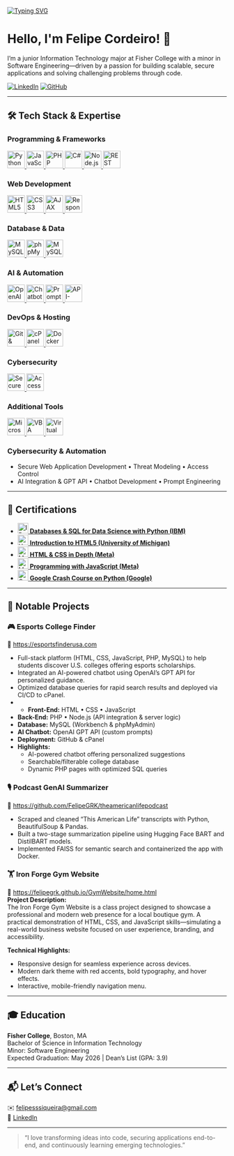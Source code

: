 [![Typing SVG](https://readme-typing-svg.demolab.com?font=Fira+Code&pause=1000&color=62F724&width=435&lines=Aspiring+Software+Engineer)](https://git.io/typing-svg)

# Hello, I'm Felipe Cordeiro! 🚀

I’m a junior Information Technology major at Fisher College with a minor in Software Engineering—driven by a passion for building scalable, secure applications and solving challenging problems through code.

[![LinkedIn](https://img.shields.io/badge/LinkedIn-%230077B5.svg?&style=flat-square&logo=linkedin&logoColor=white)](https://www.linkedin.com/in/felipe-siqueira-0bbb6a169/)  [![GitHub](https://img.shields.io/badge/GitHub-%23121011.svg?&style=flat-square&logo=github&logoColor=white)](https://github.com/FelipeGRK)

---

## 🛠 Tech Stack & Expertise

### Programming & Frameworks
<a href="https://www.python.org/">
  <img src="https://cdn.jsdelivr.net/gh/devicons/devicon/icons/python/python-original.svg" alt="Python" height="40" />
</a>
<a href="https://developer.mozilla.org/en-US/docs/Web/JavaScript">
  <img src="https://cdn.jsdelivr.net/gh/devicons/devicon/icons/javascript/javascript-original.svg" alt="JavaScript" height="40" />
</a>
<a href="https://www.php.net/">
  <img src="https://cdn.jsdelivr.net/gh/devicons/devicon/icons/php/php-original.svg" alt="PHP" height="40" />
</a>
<a href="https://learn.microsoft.com/dotnet/csharp/">
  <img src="https://cdn.jsdelivr.net/gh/devicons/devicon/icons/csharp/csharp-original.svg" alt="C#" height="40" />
</a>
<a href="https://nodejs.org/">
  <img src="https://cdn.jsdelivr.net/gh/devicons/devicon/icons/nodejs/nodejs-original.svg" alt="Node.js" height="40" />
</a>
<a href="https://www.openapis.org/">
  <img src="https://cdn.jsdelivr.net/npm/simple-icons@v9/icons/openapiinitiative.svg" alt="REST API" height="40" />
</a>

### Web Development
<a href="https://developer.mozilla.org/en-US/docs/Web/HTML">
  <img src="https://cdn.jsdelivr.net/gh/devicons/devicon/icons/html5/html5-original.svg" alt="HTML5" height="40" />
</a>
<a href="https://developer.mozilla.org/en-US/docs/Web/CSS">
  <img src="https://cdn.jsdelivr.net/gh/devicons/devicon/icons/css3/css3-original.svg" alt="CSS3" height="40" />
</a>
<a href="https://api.jquery.com/ajax/">
  <img src="https://cdn.jsdelivr.net/gh/devicons/devicon/icons/jquery/jquery-original.svg" alt="AJAX" height="40" />
</a>
<a href="https://getbootstrap.com/">
  <img src="https://cdn.jsdelivr.net/gh/devicons/devicon/icons/bootstrap/bootstrap-original.svg" alt="Responsive UI" height="40" />
</a>

### Database & Data
<a href="https://www.mysql.com/">
  <img src="https://cdn.jsdelivr.net/gh/devicons/devicon/icons/mysql/mysql-original.svg" alt="MySQL" height="40" />
</a>
<a href="https://www.phpmyadmin.net/">
  <img src="https://cdn.jsdelivr.net/npm/simple-icons@v9/icons/phpmyadmin.svg" alt="phpMyAdmin" height="40" />
</a>
<a href="https://www.mysql.com/products/workbench/">
  <img src="https://cdn.jsdelivr.net/gh/devicons/devicon/icons/mysql/mysql-original.svg" alt="MySQL Workbench" height="40" />
</a>

### AI & Automation
<a href="https://openai.com/">
  <img src="https://cdn.jsdelivr.net/npm/simple-icons@v9/icons/openai.svg" alt="OpenAI API" height="40" />
</a>
<a href="https://developers.google.com/">
  <img src="https://cdn.jsdelivr.net/gh/devicons/devicon/icons/google/google-original.svg" alt="Chatbot Dev" height="40" />
</a>
<a href="https://en.wikipedia.org/wiki/Prompt_engineering">
  <img src="https://cdn.jsdelivr.net/gh/devicons/devicon/icons/python/python-original.svg" alt="Prompt Engineering" height="40" />
</a>
<a href="https://developers.google.com/custom-search">
  <img src="https://cdn.jsdelivr.net/gh/devicons/devicon/icons/google/google-original.svg" alt="API-Google CSE" height="40" />
</a>

### DevOps & Hosting
<a href="https://git-scm.com/">
  <img src="https://cdn.jsdelivr.net/gh/devicons/devicon/icons/git/git-original.svg" alt="Git & GitHub" height="40" />
</a>
<a href="https://cpanel.net/">
  <img src="https://cdn.jsdelivr.net/npm/simple-icons@v9/icons/cpanel.svg" alt="cPanel" height="40" />
</a>
<a href="https://www.docker.com/">
  <img src="https://cdn.jsdelivr.net/gh/devicons/devicon/icons/docker/docker-original.svg" alt="Docker" height="40" />
</a>

### Cybersecurity
<a href="https://owasp.org/">
  <img src="https://cdn.jsdelivr.net/npm/simple-icons@v9/icons/owasp.svg" alt="Secure Web Dev." height="40" />
</a>
<a href="https://en.wikipedia.org/wiki/Access_control">
  <img src="https://cdn.jsdelivr.net/gh/devicons/devicon/icons/linux/linux-original.svg" alt="Access Control" height="40" />
</a>

### Additional Tools
<a href="https://office.microsoft.com/">
  <img src="https://cdn.jsdelivr.net/npm/simple-icons@v9/icons/microsoftoffice.svg" alt="Microsoft Office" height="40" />
</a>
<a href="https://docs.microsoft.com/office/vba/api/overview/">
  <img src="https://cdn.jsdelivr.net/npm/simple-icons@v9/icons/visualbasic.svg" alt="VBA" height="40" />
</a>
<a href="https://www.virtualbox.org/">
  <img src="https://cdn.jsdelivr.net/npm/simple-icons@v9/icons/virtualbox.svg" alt="Virtual Machines" height="40" />
</a>

### **Cybersecurity & Automation**  
- Secure Web Application Development • Threat Modeling • Access Control  
- AI Integration & GPT API • Chatbot Development • Prompt Engineering  
---
## 🏅 Certifications

- [<img src="https://upload.wikimedia.org/wikipedia/commons/5/51/IBM_logo.svg" height="24" alt="IBM"> **Databases & SQL for Data Science with Python (IBM)**](https://www.coursera.org/account/accomplishments/verify/DFMPM5NYEM0S)  
- [<img src="https://upload.wikimedia.org/wikipedia/commons/thumb/8/87/University_of_Michigan_logo.svg/256px-University_of_Michigan_logo.svg.png" height="24" alt="University of Michigan"> **Introduction to HTML5 (University of Michigan)**](https://www.coursera.org/account/accomplishments/certificate/S2OPNFA1JCNU)  
- [<img src="https://upload.wikimedia.org/wikipedia/commons/thumb/0/05/Meta_Platforms_Inc._logo.svg/256px-Meta_Platforms_Inc._logo.svg.png" height="24" alt="Meta"> **HTML & CSS in Depth (Meta)**](https://www.coursera.org/account/accomplishments/verify/01WW0TTVEK35)  
- [<img src="https://upload.wikimedia.org/wikipedia/commons/thumb/0/05/Meta_Platforms_Inc._logo.svg/256px-Meta_Platforms_Inc._logo.svg.png" height="24" alt="Meta"> **Programming with JavaScript (Meta)**](https://www.coursera.org/account/accomplishments/verify/GBPMZR9901NI)  
- [<img src="https://upload.wikimedia.org/wikipedia/commons/2/2f/Google_2015_logo.svg" height="24" alt="Google"> **Google Crash Course on Python (Google)**](https://www.coursera.org/account/accomplishments/verify/AMBNN3KLZL4V)  

---

## 🚀 Notable Projects

### 🎮 Esports College Finder
🔗 https://esportsfinderusa.com  
- Full-stack platform (HTML, CSS, JavaScript, PHP, MySQL) to help students discover U.S. colleges offering esports scholarships.  
- Integrated an AI-powered chatbot using OpenAI’s GPT API for personalized guidance.  
- Optimized database queries for rapid search results and deployed via CI/CD to cPanel.
- - **Front-End:** HTML • CSS • JavaScript  
- **Back-End:** PHP • Node.js (API integration & server logic)  
- **Database:** MySQL (Workbench & phpMyAdmin)  
- **AI Chatbot:** OpenAI GPT API (custom prompts)  
- **Deployment:** GitHub & cPanel  
- **Highlights:**  
  - AI-powered chatbot offering personalized suggestions  
  - Searchable/filterable college database  
  - Dynamic PHP pages with optimized SQL queries 

### 🎙️ Podcast GenAI Summarizer
🔗 https://github.com/FelipeGRK/theamericanlifepodcast  
- Scraped and cleaned “This American Life” transcripts with Python, BeautifulSoup & Pandas.  
- Built a two-stage summarization pipeline using Hugging Face BART and DistilBART models.  
- Implemented FAISS for semantic search and containerized the app with Docker.

### 🏋️ Iron Forge Gym Website
🔗 https://felipegrk.github.io/GymWebsite/home.html  
**Project Description:**  
The Iron Forge Gym Website is a class project designed to showcase a professional and modern web presence for a local boutique gym. A practical demonstration of HTML, CSS, and JavaScript skills—simulating a real-world business website focused on user experience, branding, and accessibility.

**Technical Highlights:**  
- Responsive design for seamless experience across devices.  
- Modern dark theme with red accents, bold typography, and hover effects.  
- Interactive, mobile-friendly navigation menu.  

---


## 🎓 Education

**Fisher College**, Boston, MA  
Bachelor of Science in Information Technology  
Minor: Software Engineering  
Expected Graduation: May 2026 | Dean’s List (GPA: 3.9)

---


## 📬 Let’s Connect

✉️ felipesssiqueira@gmail.com  
🔗 [LinkedIn](https://www.linkedin.com/in/felipe-siqueira-0bbb6a169/)  

---

> “I love transforming ideas into code, securing applications end-to-end, and continuously learning emerging technologies.”  
